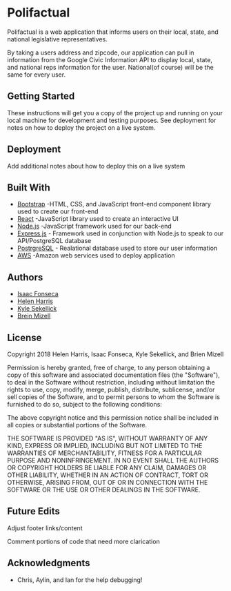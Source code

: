 # Polifactual

Polifactual is a web application that informs users on their local, state, and national legislative representatives. 

By taking a users address and zipcode, our application can pull in information from the Google Civic Information API to display local, state, and national reps information for the user. National(of course) will be the same for every user.

## Getting Started

These instructions will get you a copy of the project up and running on your local machine for development and testing purposes. See deployment for notes on how to deploy the project on a live system.



## Deployment

Add additional notes about how to deploy this on a live system

## Built With
* [Bootstrap](https://getbootstrap.com/) -HTML, CSS, and JavaScript front-end component library used to create our front-end
* [React](https://reactjs.org/docs/getting-started.html) -JavaScript library used to create an interactive UI
* [Node.js](https://nodejs.org/en/about/) -JavaScript framework used for our back-end
* [Express.js](https://expressjs.com/) - Framework used in conjunction with Node.js to speak to our API/PostgreSQL database
* [PostrgreSQL](https://www.postgresql.org/) - Realational database used to store our user information
* [AWS](https://aws.amazon.com/) -Amazon web services used to deploy application 




## Authors

* [Isaac Fonseca](www.isaacfonseca.com)
* [Helen Harris]()
* [Kyle Sekellick]()
* [Brein Mizell]()



## License

Copyright 2018 Helen Harris, Isaac Fonseca, Kyle Sekellick, and Brien Mizell

Permission is hereby granted, free of charge, to any person obtaining a copy of this software and associated documentation files (the "Software"), to deal in the Software without restriction, including without limitation the rights to use, copy, modify, merge, publish, distribute, sublicense, and/or sell copies of the Software, and to permit persons to whom the Software is furnished to do so, subject to the following conditions:

The above copyright notice and this permission notice shall be included in all copies or substantial portions of the Software.

THE SOFTWARE IS PROVIDED "AS IS", WITHOUT WARRANTY OF ANY KIND, EXPRESS OR IMPLIED, INCLUDING BUT NOT LIMITED TO THE WARRANTIES OF MERCHANTABILITY, FITNESS FOR A PARTICULAR PURPOSE AND NONINFRINGEMENT. IN NO EVENT SHALL THE AUTHORS OR COPYRIGHT HOLDERS BE LIABLE FOR ANY CLAIM, DAMAGES OR OTHER LIABILITY, WHETHER IN AN ACTION OF CONTRACT, TORT OR OTHERWISE, ARISING FROM, OUT OF OR IN CONNECTION WITH THE SOFTWARE OR THE USE OR OTHER DEALINGS IN THE SOFTWARE.


## Future Edits

Adjust footer links/content

Comment portions of code that need more clarication


## Acknowledgments

* Chris, Aylin, and Ian for the help debugging!


